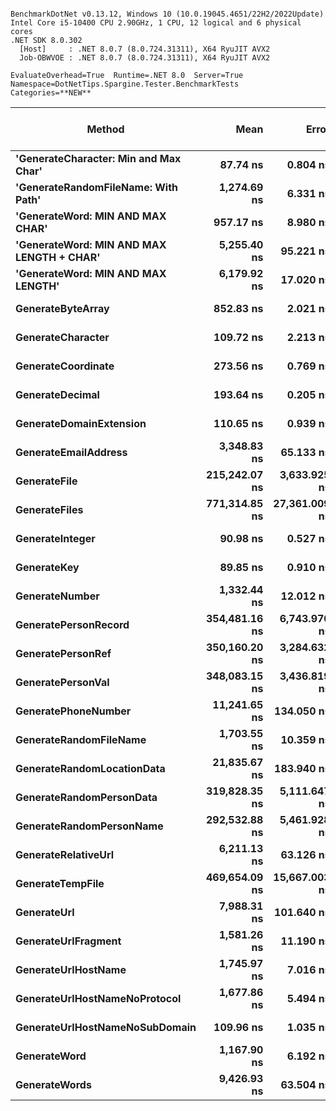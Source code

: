 ```

BenchmarkDotNet v0.13.12, Windows 10 (10.0.19045.4651/22H2/2022Update)
Intel Core i5-10400 CPU 2.90GHz, 1 CPU, 12 logical and 6 physical cores
.NET SDK 8.0.302
  [Host]     : .NET 8.0.7 (8.0.724.31311), X64 RyuJIT AVX2
  Job-OBWVOE : .NET 8.0.7 (8.0.724.31311), X64 RyuJIT AVX2

EvaluateOverhead=True  Runtime=.NET 8.0  Server=True  
Namespace=DotNetTips.Spargine.Tester.BenchmarkTests  Categories=**NEW**  

```
| Method                                    | Mean          | Error         | StdDev        | StdErr       | Median        | Min           | Q1            | Q3            | Max           | Op/s         | CI99.9% Margin | Iterations | Kurtosis | MValue | Skewness | Rank | LogicalGroup | Baseline | Code Size | Completed Work Items | Lock Contentions | Exceptions | Gen0   | Allocated |
|------------------------------------------ |--------------:|--------------:|--------------:|-------------:|--------------:|--------------:|--------------:|--------------:|--------------:|-------------:|---------------:|-----------:|---------:|-------:|---------:|-----:|------------- |--------- |----------:|---------------------:|-----------------:|-----------:|-------:|----------:|
| **&#39;GenerateCharacter: Min and Max Char&#39;**     |      **87.74 ns** |      **0.804 ns** |      **0.713 ns** |     **0.191 ns** |      **88.07 ns** |      **86.15 ns** |      **87.93 ns** |      **88.12 ns** |      **88.27 ns** | **11,397,861.3** |      **0.8044 ns** |      **14.00** |    **2.889** |  **2.000** |  **-1.2940** |    **1** | *****            | **No**       |     **221 B** |                    **-** |                **-** |          **-** |      **-** |         **-** |
| **&#39;GenerateRandomFileName: With Path&#39;**       |   **1,274.69 ns** |      **6.331 ns** |      **5.922 ns** |     **1.529 ns** |   **1,272.78 ns** |   **1,264.60 ns** |   **1,270.64 ns** |   **1,278.95 ns** |   **1,284.32 ns** |    **784,506.8** |      **6.3306 ns** |      **15.00** |    **1.830** |  **2.000** |   **0.3129** |    **9** | *****            | **No**       |     **715 B** |                    **-** |                **-** |          **-** | **0.0019** |     **296 B** |
| **&#39;GenerateWord: MIN AND MAX CHAR&#39;**          |     **957.17 ns** |      **8.980 ns** |      **7.499 ns** |     **2.080 ns** |     **957.85 ns** |     **943.09 ns** |     **955.33 ns** |     **961.23 ns** |     **971.38 ns** |  **1,044,746.6** |      **8.9804 ns** |      **13.00** |    **2.442** |  **2.000** |  **-0.1475** |    **7** | *****            | **No**       |     **816 B** |                    **-** |                **-** |          **-** |      **-** |      **48 B** |
| **&#39;GenerateWord: MIN AND MAX LENGTH + CHAR&#39;** |   **5,255.40 ns** |     **95.221 ns** |     **89.070 ns** |    **22.998 ns** |   **5,194.61 ns** |   **5,162.59 ns** |   **5,188.84 ns** |   **5,360.94 ns** |   **5,371.01 ns** |    **190,280.5** |     **95.2210 ns** |      **15.00** |    **1.089** |  **2.000** |   **0.3712** |   **16** | *****            | **No**       |     **392 B** |                    **-** |                **-** |          **-** |      **-** |     **134 B** |
| **&#39;GenerateWord: MIN AND MAX LENGTH&#39;**        |   **6,179.92 ns** |     **17.020 ns** |     **15.921 ns** |     **4.111 ns** |   **6,183.35 ns** |   **6,153.05 ns** |   **6,169.16 ns** |   **6,190.89 ns** |   **6,202.64 ns** |    **161,814.4** |     **17.0203 ns** |      **15.00** |    **1.633** |  **2.000** |  **-0.1495** |   **17** | *****            | **No**       |     **370 B** |                    **-** |                **-** |          **-** |      **-** |     **134 B** |
| **GenerateByteArray**                         |     **852.83 ns** |      **2.021 ns** |      **1.891 ns** |     **0.488 ns** |     **852.96 ns** |     **849.07 ns** |     **851.89 ns** |     **853.85 ns** |     **855.72 ns** |  **1,172,562.3** |      **2.0213 ns** |      **15.00** |    **2.150** |  **2.000** |  **-0.2397** |    **6** | *****            | **No**       |     **811 B** |                    **-** |                **-** |          **-** | **0.0124** |    **1144 B** |
| **GenerateCharacter**                         |     **109.72 ns** |      **2.213 ns** |      **2.799 ns** |     **0.584 ns** |     **108.41 ns** |     **106.38 ns** |     **108.02 ns** |     **113.52 ns** |     **113.92 ns** |  **9,114,446.3** |      **2.2128 ns** |      **23.00** |    **1.550** |  **2.714** |   **0.5726** |    **3** | *****            | **No**       |     **224 B** |                    **-** |                **-** |          **-** |      **-** |         **-** |
| **GenerateCoordinate**                        |     **273.56 ns** |      **0.769 ns** |      **0.682 ns** |     **0.182 ns** |     **273.34 ns** |     **272.55 ns** |     **273.16 ns** |     **273.79 ns** |     **275.07 ns** |  **3,655,446.8** |      **0.7689 ns** |      **14.00** |    **2.567** |  **2.000** |   **0.7858** |    **5** | *****            | **No**       |     **155 B** |                    **-** |                **-** |          **-** |      **-** |         **-** |
| **GenerateDecimal**                           |     **193.64 ns** |      **0.205 ns** |      **0.192 ns** |     **0.050 ns** |     **193.63 ns** |     **193.33 ns** |     **193.51 ns** |     **193.79 ns** |     **194.03 ns** |  **5,164,279.1** |      **0.2053 ns** |      **15.00** |    **2.072** |  **2.000** |   **0.2035** |    **4** | *****            | **No**       |     **660 B** |                    **-** |                **-** |          **-** |      **-** |         **-** |
| **GenerateDomainExtension**                   |     **110.65 ns** |      **0.939 ns** |      **0.878 ns** |     **0.227 ns** |     **111.07 ns** |     **108.90 ns** |     **110.22 ns** |     **111.17 ns** |     **111.57 ns** |  **9,037,644.9** |      **0.9389 ns** |      **15.00** |    **2.043** |  **2.000** |  **-0.9136** |    **3** | *****            | **No**       |   **1,880 B** |                    **-** |                **-** |          **-** |      **-** |         **-** |
| **GenerateEmailAddress**                      |   **3,348.83 ns** |     **65.133 ns** |     **60.925 ns** |    **15.731 ns** |   **3,348.79 ns** |   **3,239.21 ns** |   **3,313.82 ns** |   **3,411.77 ns** |   **3,417.50 ns** |    **298,611.4** |     **65.1327 ns** |      **15.00** |    **1.761** |  **2.000** |  **-0.3966** |   **15** | *****            | **No**       |     **869 B** |                    **-** |                **-** |          **-** |      **-** |     **185 B** |
| **GenerateFile**                              | **215,242.07 ns** |  **3,633.925 ns** |  **3,888.259 ns** |   **916.471 ns** | **213,823.32 ns** | **209,825.62 ns** | **213,099.99 ns** | **217,261.01 ns** | **223,527.45 ns** |      **4,645.9** |  **3,633.9249 ns** |      **18.00** |    **2.295** |  **2.000** |   **0.5671** |   **22** | *****            | **No**       |     **947 B** |                    **-** |                **-** |          **-** |      **-** |    **9672 B** |
| **GenerateFiles**                             | **771,314.85 ns** | **27,361.009 ns** | **79,379.247 ns** | **8,059.741 ns** | **736,215.97 ns** | **687,238.33 ns** | **716,907.96 ns** | **817,997.12 ns** | **989,653.08 ns** |      **1,296.5** | **27,361.0086 ns** |      **97.00** |    **3.530** |  **2.318** |   **1.2386** |   **27** | *****            | **No**       |   **3,168 B** |                    **-** |                **-** |          **-** |      **-** |   **19841 B** |
| **GenerateInteger**                           |      **90.98 ns** |      **0.527 ns** |      **0.493 ns** |     **0.127 ns** |      **91.05 ns** |      **90.08 ns** |      **90.57 ns** |      **91.44 ns** |      **91.56 ns** | **10,991,623.9** |      **0.5267 ns** |      **15.00** |    **1.580** |  **2.000** |  **-0.3069** |    **2** | *****            | **No**       |     **210 B** |                    **-** |                **-** |          **-** |      **-** |         **-** |
| **GenerateKey**                               |      **89.85 ns** |      **0.910 ns** |      **0.851 ns** |     **0.220 ns** |      **89.83 ns** |      **88.34 ns** |      **89.37 ns** |      **90.62 ns** |      **91.03 ns** | **11,129,366.2** |      **0.9099 ns** |      **15.00** |    **1.699** |  **2.000** |  **-0.1427** |    **2** | *****            | **No**       |     **123 B** |                    **-** |                **-** |          **-** | **0.0010** |      **88 B** |
| **GenerateNumber**                            |   **1,332.44 ns** |     **12.012 ns** |     **11.236 ns** |     **2.901 ns** |   **1,331.04 ns** |   **1,314.44 ns** |   **1,323.62 ns** |   **1,339.55 ns** |   **1,354.24 ns** |    **750,504.6** |     **12.0123 ns** |      **15.00** |    **1.917** |  **2.000** |   **0.1499** |   **10** | *****            | **No**       |   **1,740 B** |                    **-** |                **-** |          **-** |      **-** |      **80 B** |
| **GeneratePersonRecord**                      | **354,481.16 ns** |  **6,743.970 ns** |  **6,308.314 ns** | **1,628.800 ns** | **353,646.19 ns** | **346,347.41 ns** | **349,220.24 ns** | **358,486.38 ns** | **366,854.39 ns** |      **2,821.0** |  **6,743.9699 ns** |      **15.00** |    **1.877** |  **2.000** |   **0.4549** |   **25** | *****            | **No**       |     **264 B** |                    **-** |                **-** |          **-** |      **-** |    **4505 B** |
| **GeneratePersonRef**                         | **350,160.20 ns** |  **3,284.632 ns** |  **3,072.447 ns** |   **793.302 ns** | **351,450.49 ns** | **345,493.46 ns** | **347,613.35 ns** | **352,493.82 ns** | **354,222.17 ns** |      **2,855.8** |  **3,284.6322 ns** |      **15.00** |    **1.323** |  **2.000** |  **-0.1465** |   **25** | *****            | **No**       |     **844 B** |                    **-** |                **-** |          **-** |      **-** |    **4084 B** |
| **GeneratePersonVal**                         | **348,083.15 ns** |  **3,436.819 ns** |  **3,214.803 ns** |   **830.058 ns** | **347,978.32 ns** | **339,603.12 ns** | **346,799.88 ns** | **350,065.97 ns** | **353,480.96 ns** |      **2,872.9** |  **3,436.8189 ns** |      **15.00** |    **3.963** |  **2.000** |  **-0.7824** |   **25** | *****            | **No**       |   **1,019 B** |                    **-** |                **-** |          **-** |      **-** |    **4460 B** |
| **GeneratePhoneNumber**                       |  **11,241.65 ns** |    **134.050 ns** |    **125.390 ns** |    **32.376 ns** |  **11,250.80 ns** |  **11,016.61 ns** |  **11,137.99 ns** |  **11,327.97 ns** |  **11,454.56 ns** |     **88,954.9** |    **134.0496 ns** |      **15.00** |    **1.800** |  **2.000** |  **-0.1742** |   **20** | *****            | **No**       |     **383 B** |                    **-** |                **-** |          **-** | **0.0610** |    **5888 B** |
| **GenerateRandomFileName**                    |   **1,703.55 ns** |     **10.359 ns** |      **9.690 ns** |     **2.502 ns** |   **1,706.65 ns** |   **1,682.34 ns** |   **1,699.08 ns** |   **1,708.95 ns** |   **1,716.91 ns** |    **587,010.5** |     **10.3593 ns** |      **15.00** |    **2.393** |  **2.000** |  **-0.5134** |   **13** | *****            | **No**       |     **705 B** |                    **-** |                **-** |          **-** | **0.0038** |     **368 B** |
| **GenerateRandomLocationData**                |  **21,835.67 ns** |    **183.940 ns** |    **172.057 ns** |    **44.425 ns** |  **21,854.11 ns** |  **21,574.59 ns** |  **21,702.16 ns** |  **21,920.32 ns** |  **22,181.63 ns** |     **45,796.6** |    **183.9397 ns** |      **15.00** |    **2.035** |  **2.000** |   **0.1845** |   **21** | *****            | **No**       |   **2,420 B** |                    **-** |                **-** |          **-** |      **-** |     **394 B** |
| **GenerateRandomPersonData**                  | **319,828.35 ns** |  **5,111.647 ns** |  **4,781.438 ns** | **1,234.562 ns** | **319,884.30 ns** | **311,204.57 ns** | **317,088.53 ns** | **323,868.04 ns** | **326,763.11 ns** |      **3,126.7** |  **5,111.6474 ns** |      **15.00** |    **1.789** |  **2.000** |  **-0.2756** |   **24** | *****            | **No**       |   **2,007 B** |                    **-** |                **-** |          **-** |      **-** |    **1096 B** |
| **GenerateRandomPersonName**                  | **292,532.88 ns** |  **5,461.928 ns** |  **5,109.091 ns** | **1,319.162 ns** | **291,593.90 ns** | **286,189.60 ns** | **288,939.62 ns** | **294,222.56 ns** | **301,609.67 ns** |      **3,418.4** |  **5,461.9282 ns** |      **15.00** |    **2.014** |  **2.000** |   **0.5690** |   **23** | *****            | **No**       |   **4,552 B** |                    **-** |                **-** |          **-** |      **-** |     **336 B** |
| **GenerateRelativeUrl**                       |   **6,211.13 ns** |     **63.126 ns** |     **59.048 ns** |    **15.246 ns** |   **6,226.59 ns** |   **6,060.68 ns** |   **6,192.08 ns** |   **6,249.40 ns** |   **6,287.40 ns** |    **161,001.4** |     **63.1261 ns** |      **15.00** |    **3.416** |  **2.000** |  **-1.1134** |   **17** | *****            | **No**       |   **1,057 B** |                    **-** |                **-** |          **-** |      **-** |     **473 B** |
| **GenerateTempFile**                          | **469,654.09 ns** | **15,667.003 ns** | **43,931.956 ns** | **4,605.320 ns** | **448,643.51 ns** | **425,867.43 ns** | **442,199.49 ns** | **483,657.79 ns** | **603,390.82 ns** |      **2,129.2** | **15,667.0029 ns** |      **91.00** |    **4.436** |  **2.360** |   **1.5747** |   **26** | *****            | **No**       |     **281 B** |                    **-** |                **-** |          **-** |      **-** |    **2560 B** |
| **GenerateUrl**                               |   **7,988.31 ns** |    **101.640 ns** |     **95.074 ns** |    **24.548 ns** |   **8,028.83 ns** |   **7,843.52 ns** |   **7,896.80 ns** |   **8,055.21 ns** |   **8,120.66 ns** |    **125,182.9** |    **101.6403 ns** |      **15.00** |    **1.441** |  **2.000** |  **-0.1868** |   **18** | *****            | **No**       |   **1,458 B** |                    **-** |                **-** |          **-** |      **-** |     **860 B** |
| **GenerateUrlFragment**                       |   **1,581.26 ns** |     **11.190 ns** |     **10.467 ns** |     **2.703 ns** |   **1,581.67 ns** |   **1,561.12 ns** |   **1,573.70 ns** |   **1,587.69 ns** |   **1,601.08 ns** |    **632,407.5** |     **11.1897 ns** |      **15.00** |    **2.211** |  **2.000** |  **-0.0357** |   **11** | *****            | **No**       |     **111 B** |                    **-** |                **-** |          **-** |      **-** |     **102 B** |
| **GenerateUrlHostName**                       |   **1,745.97 ns** |      **7.016 ns** |      **6.563 ns** |     **1.695 ns** |   **1,746.52 ns** |   **1,727.79 ns** |   **1,744.80 ns** |   **1,750.56 ns** |   **1,754.22 ns** |    **572,747.3** |      **7.0163 ns** |      **15.00** |    **4.372** |  **2.000** |  **-1.2891** |   **14** | *****            | **No**       |     **434 B** |                    **-** |                **-** |          **-** | **0.0019** |     **205 B** |
| **GenerateUrlHostNameNoProtocol**             |   **1,677.86 ns** |      **5.494 ns** |      **4.289 ns** |     **1.238 ns** |   **1,677.27 ns** |   **1,672.38 ns** |   **1,674.84 ns** |   **1,679.42 ns** |   **1,688.06 ns** |    **595,996.0** |      **5.4935 ns** |      **12.00** |    **3.074** |  **2.000** |   **0.9267** |   **12** | *****            | **No**       |     **206 B** |                    **-** |                **-** |          **-** |      **-** |     **120 B** |
| **GenerateUrlHostNameNoSubDomain**            |     **109.96 ns** |      **1.035 ns** |      **0.968 ns** |     **0.250 ns** |     **110.44 ns** |     **108.43 ns** |     **108.81 ns** |     **110.68 ns** |     **110.84 ns** |  **9,094,056.2** |      **1.0347 ns** |      **15.00** |    **1.370** |  **2.000** |  **-0.6058** |    **3** | *****            | **No**       |   **1,880 B** |                    **-** |                **-** |          **-** |      **-** |         **-** |
| **GenerateWord**                              |   **1,167.90 ns** |      **6.192 ns** |      **5.792 ns** |     **1.495 ns** |   **1,169.89 ns** |   **1,151.37 ns** |   **1,166.40 ns** |   **1,170.65 ns** |   **1,175.46 ns** |    **856,237.0** |      **6.1920 ns** |      **15.00** |    **4.825** |  **2.000** |  **-1.4275** |    **8** | *****            | **No**       |     **216 B** |                    **-** |                **-** |          **-** |      **-** |      **48 B** |
| **GenerateWords**                             |   **9,426.93 ns** |     **63.504 ns** |     **59.402 ns** |    **15.337 ns** |   **9,431.76 ns** |   **9,307.84 ns** |   **9,422.59 ns** |   **9,464.28 ns** |   **9,498.98 ns** |    **106,079.0** |     **63.5040 ns** |      **15.00** |    **2.507** |  **2.000** |  **-0.7314** |   **19** | *****            | **No**       |   **1,298 B** |                    **-** |                **-** |          **-** |      **-** |     **544 B** |
